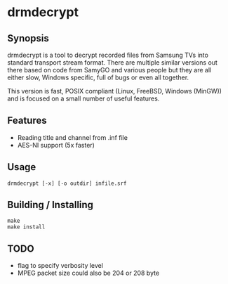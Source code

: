 drmdecrypt
==========

## Synopsis

drmdecrypt is a tool to decrypt recorded files from Samsung TVs
into standard transport stream format. There are multiple similar
versions out there based on code from SamyGO and various people
but they are all either slow, Windows specific, full of bugs or
even all together.

This version is fast, POSIX compliant (Linux, FreeBSD, Windows
(MinGW)) and is focused on a small number of useful features.

## Features
- Reading title and channel from .inf file
- AES-NI support (5x faster)


## Usage

```
drmdecrypt [-x] [-o outdir] infile.srf
```


## Building / Installing

```
make
make install
```


## TODO

- flag to specify verbosity level
- MPEG packet size could also be 204 or 208 byte

